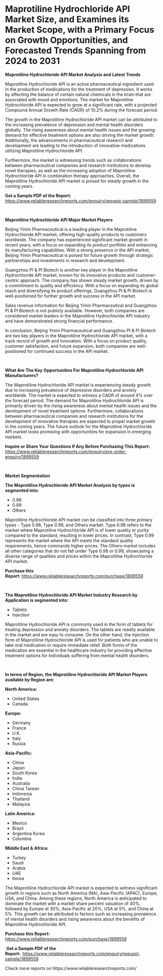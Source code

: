 <p><h1>Maprotiline Hydrochloride API Market Size, and Examines its Market Scope, with a Primary Focus on Growth Opportunities, and Forecasted Trends Spanning from 2024 to 2031</h1></p><p><strong>Maprotiline Hydrochloride API Market Analysis and Latest Trends</strong></p>
<p><p>Maprotiline Hydrochloride API is an active pharmaceutical ingredient used in the production of medications for the treatment of depression. It works by affecting the balance of certain natural chemicals in the brain that are associated with mood and emotions. The market for Maprotiline Hydrochloride API is expected to grow at a significant rate, with a projected Compound Annual Growth Rate (CAGR) of 10.2% during the forecast period.</p><p>The growth in the Maprotiline Hydrochloride API market can be attributed to the increasing prevalence of depression and mental health disorders globally. The rising awareness about mental health issues and the growing demand for effective treatment options are also driving the market growth. Additionally, the advancements in pharmaceutical research and development are leading to the introduction of innovative medications utilizing Maprotiline Hydrochloride API.</p><p>Furthermore, the market is witnessing trends such as collaborations between pharmaceutical companies and research institutions to develop novel therapies, as well as the increasing adoption of Maprotiline Hydrochloride API in combination therapy approaches. Overall, the Maprotiline Hydrochloride API market is poised for steady growth in the coming years.</p></p>
<p><strong>Get a Sample PDF of the Report:&nbsp;</strong> <a href="https://www.reliableresearchreports.com/enquiry/request-sample/1899559">https://www.reliableresearchreports.com/enquiry/request-sample/1899559</a></p>
<p>&nbsp;</p>
<p><strong>Maprotiline Hydrochloride API Major Market Players</strong></p>
<p><p>Beijing Yimin Pharmaceutical is a leading player in the Maprotiline Hydrochloride API market, offering high-quality products to customers worldwide. The company has experienced significant market growth in recent years, with a focus on expanding its product portfolio and enhancing its manufacturing capabilities. With a strong presence in the API market, Beijing Yimin Pharmaceutical is poised for future growth through strategic partnerships and investments in research and development.</p><p>Guangzhou PI & PI Biotech is another key player in the Maprotiline Hydrochloride API market, known for its innovative products and customer-centric approach. The company has shown steady market growth, driven by a commitment to quality and efficiency. With a focus on expanding its global reach and diversifying its product offerings, Guangzhou PI & PI Biotech is well-positioned for further growth and success in the API market.</p><p>Sales revenue information for Beijing Yimin Pharmaceutical and Guangzhou PI & PI Biotech is not publicly available. However, both companies are considered market leaders in the Maprotiline Hydrochloride API industry and have demonstrated strong financial performance.</p><p>In conclusion, Beijing Yimin Pharmaceutical and Guangzhou PI & PI Biotech are two key players in the Maprotiline Hydrochloride API market, with a track record of growth and innovation. With a focus on product quality, customer satisfaction, and future expansion, both companies are well-positioned for continued success in the API market.</p></p>
<p>&nbsp;</p>
<p><strong>What Are The Key Opportunities For Maprotiline Hydrochloride API Manufacturers?</strong></p>
<p><p>The Maprotiline Hydrochloride API market is experiencing steady growth due to increasing prevalence of depressive disorders and anxiety worldwide. The market is expected to witness a CAGR of around 4% over the forecast period. The demand for Maprotiline Hydrochloride API is primarily driven by the rising awareness about mental health issues and the development of novel treatment options. Furthermore, collaborations between pharmaceutical companies and research institutions for the development of innovative therapies are expected to propel market growth in the coming years. The future outlook for the Maprotiline Hydrochloride API market looks promising with opportunities for expansion in emerging markets.</p></p>
<p><strong>Inquire or Share Your Questions If Any Before Purchasing This Report:</strong> <a href="https://www.reliableresearchreports.com/enquiry/pre-order-enquiry/1899559">https://www.reliableresearchreports.com/enquiry/pre-order-enquiry/1899559</a></p>
<p>&nbsp;</p>
<p><strong>Market Segmentation</strong></p>
<p><strong>The Maprotiline Hydrochloride API Market Analysis by types is segmented into:</strong></p>
<p><ul><li>0.98</li><li>0.99</li><li>Others</li></ul></p>
<p><p>Maprotiline Hydrochloride API market can be classified into three primary types - Type 0.98, Type 0.99, and Others market. Type 0.98 refers to the market where Maprotiline Hydrochloride API is of lower quality or purity compared to the standard, resulting in lower prices. In contrast, Type 0.99 represents the market where the API meets the standard quality requirements, hence commands higher prices. The Others market includes all other categories that do not fall under Type 0.98 or 0.99, showcasing a diverse range of qualities and prices within the Maprotiline Hydrochloride API market.</p></p>
<p><strong>Purchase this Report:&nbsp;</strong><a href="https://www.reliableresearchreports.com/purchase/1899559">https://www.reliableresearchreports.com/purchase/1899559</a></p>
<p>&nbsp;</p>
<p><strong>The Maprotiline Hydrochloride API Market Industry Research by Application is segmented into:</strong></p>
<p><ul><li>Tablets</li><li>Injection</li></ul></p>
<p><p>Maprotiline Hydrochloride API is commonly used in the form of tablets for treating depression and anxiety disorders. The tablets are readily available in the market and are easy to consume. On the other hand, the injection form of Maprotiline Hydrochloride API is used for patients who are unable to take oral medication or require immediate relief. Both forms of the medication are essential in the healthcare industry for providing effective treatment options for individuals suffering from mental health disorders.</p></p>
<p>&nbsp;</p>
<p><strong>In terms of Region, the Maprotiline Hydrochloride API Market Players available by Region are:</strong></p>
<p>
    <p> <strong> North America: </strong>
        <ul>
            <li>United States</li>
            <li>Canada</li>
        </ul>
        </p> 
    <p> <strong> Europe: </strong>
        <ul>
            <li>Germany</li>
            <li>France</li>
            <li>U.K.</li>
            <li>Italy</li>
            <li>Russia</li>
        </ul>
        </p> 
    <p> <strong> Asia-Pacific: </strong>
        <ul>
            <li>China</li>
            <li>Japan</li>
            <li>South Korea</li>
            <li>India</li>
            <li>Australia</li>
            <li>China Taiwan</li>
            <li>Indonesia</li>
            <li>Thailand</li>
            <li>Malaysia</li>
        </ul>
        </p> 
    <p> <strong> Latin America: </strong>
        <ul>
            <li>Mexico</li>
            <li>Brazil</li>
            <li>Argentina Korea</li>
            <li>Colombia</li>
        </ul>
        </p> 
    <p> <strong> Middle East & Africa: </strong>
        <ul>
            <li>Turkey</li>
            <li>Saudi</li>
            <li>Arabia</li>
            <li>UAE</li>
            <li>Korea</li>
        </ul>
    </p>
    </p>
<p><p>The Maprotiline Hydrochloride API market is expected to witness significant growth in regions such as North America (NA), Asia-Pacific (APAC), Europe, USA, and China. Among these regions, North America is anticipated to dominate the market with a market share percent valuation of 40%, followed by Europe at 30%, Asia-Pacific at 20%, USA at 5%, and China at 5%. This growth can be attributed to factors such as increasing prevalence of mental health disorders and rising awareness about the benefits of Maprotiline Hydrochloride API.</p></p>
<p><strong>Purchase this Report: </strong><a href="https://www.reliableresearchreports.com/purchase/1899559">https://www.reliableresearchreports.com/purchase/1899559</a></p>
<p>&nbsp;<strong>Get a Sample PDF of the Report:&nbsp;&nbsp;</strong><a href="https://www.reliableresearchreports.com/enquiry/request-sample/1899559">https://www.reliableresearchreports.com/enquiry/request-sample/1899559</a></p>
<p><strong></strong></p>
<p>Check more reports on https://www.reliableresearchreports.com/</p>
